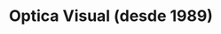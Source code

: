 ---
title: "Optica Visual (desde 1989)"
url: /asuncion-paraguay/optica-visual-desde-1989-estados-unidos-11/
shop: Optiker
---